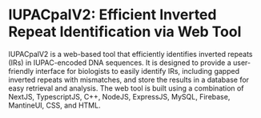 # IUPACpalV2: Efficient Inverted Repeat Identification via Web Tool
IUPACpalV2 is a web-based tool that efficiently identifies inverted repeats (IRs) in IUPAC-encoded DNA sequences. It is designed to provide a user-friendly interface for biologists to easily identify IRs, including gapped inverted repeats with mismatches, and store the results in a database for easy retrieval and analysis. The web tool is built using a combination of NextJS, TypescriptJS, C++, NodeJS, ExpressJS, MySQL, Firebase, MantineUI, CSS, and HTML.
